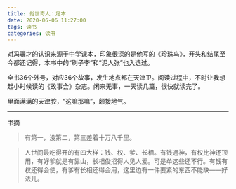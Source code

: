 ```yaml
---
title: 俗世奇人：足本
date: 2020-06-06 11:27:00
tags: 读书
categories: 读书
---
```


对冯骥才的认识来源于中学课本，印象很深的是他写的《珍珠鸟》，开头和结尾至今都还记得，本书中的“刷子李”和“泥人张”也入选过。

<!-- more -->

全书36个外号，对应36个故事，发生地点都在天津卫。阅读过程中，不时让我想起小时候读的《故事会》杂志。闲来无事，一天读几篇，很快就读完了。

里面满满的天津腔，“这嘛那嘛”，颇接地气。

---
书摘
> 有第一，没第二，第三差着十万八千里。

> 人世间最吃得开的有四大样：钱、权、爹、长相。有钱通神，有权比神还顶用，有好爹就是有靠山，长相俊招得人见人爱。可是单这些还不行。有钱有权还得会使，有爹有长相还得会用，这里边有一件要紧的东西不能缺——好法儿。